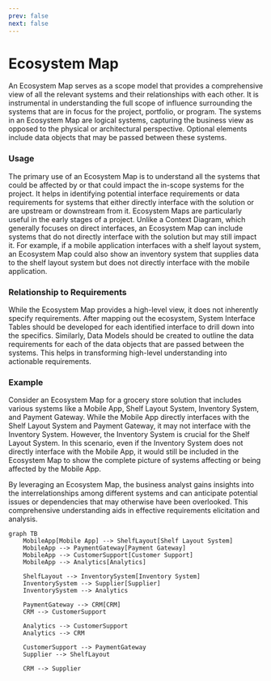 ```yaml
---
prev: false
next: false
---
```


# Ecosystem Map

An Ecosystem Map serves as a scope model that provides a comprehensive view of all the relevant systems and their relationships with each other. It is instrumental in understanding the full scope of influence surrounding the systems that are in focus for the project, portfolio, or program. The systems in an Ecosystem Map are logical systems, capturing the business view as opposed to the physical or architectural perspective. Optional elements include data objects that may be passed between these systems.

### Usage

The primary use of an Ecosystem Map is to understand all the systems that could be affected by or that could impact the in-scope systems for the project. It helps in identifying potential interface requirements or data requirements for systems that either directly interface with the solution or are upstream or downstream from it. Ecosystem Maps are particularly useful in the early stages of a project. Unlike a Context Diagram, which generally focuses on direct interfaces, an Ecosystem Map can include systems that do not directly interface with the solution but may still impact it. For example, if a mobile application interfaces with a shelf layout system, an Ecosystem Map could also show an inventory system that supplies data to the shelf layout system but does not directly interface with the mobile application.

### Relationship to Requirements

While the Ecosystem Map provides a high-level view, it does not inherently specify requirements. After mapping out the ecosystem, System Interface Tables should be developed for each identified interface to drill down into the specifics. Similarly, Data Models should be created to outline the data requirements for each of the data objects that are passed between the systems. This helps in transforming high-level understanding into actionable requirements.

### Example

Consider an Ecosystem Map for a grocery store solution that includes various systems like a Mobile App, Shelf Layout System, Inventory System, and Payment Gateway. While the Mobile App directly interfaces with the Shelf Layout System and Payment Gateway, it may not interface with the Inventory System. However, the Inventory System is crucial for the Shelf Layout System. In this scenario, even if the Inventory System does not directly interface with the Mobile App, it would still be included in the Ecosystem Map to show the complete picture of systems affecting or being affected by the Mobile App.

By leveraging an Ecosystem Map, the business analyst gains insights into the interrelationships among different systems and can anticipate potential issues or dependencies that may otherwise have been overlooked. This comprehensive understanding aids in effective requirements elicitation and analysis.

```mermaid
graph TB
    MobileApp[Mobile App] --> ShelfLayout[Shelf Layout System]
    MobileApp --> PaymentGateway[Payment Gateway]
    MobileApp --> CustomerSupport[Customer Support]
    MobileApp --> Analytics[Analytics]

    ShelfLayout --> InventorySystem[Inventory System]
    InventorySystem --> Supplier[Supplier]
    InventorySystem --> Analytics

    PaymentGateway --> CRM[CRM]
    CRM --> CustomerSupport

    Analytics --> CustomerSupport
    Analytics --> CRM

    CustomerSupport --> PaymentGateway
    Supplier --> ShelfLayout

    CRM --> Supplier
```
